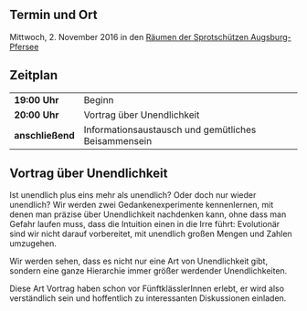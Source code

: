 ## Termin und Ort
Mittwoch, 2. November 2016 in den [Räumen der Sprotschützen Augsburg-Pfersee](/Treffen/Treffpunkt/)

## Zeitplan
|||
|-|-|
|__19:00 Uhr__|Beginn|
|__20:00 Uhr__|Vortrag über Unendlichkeit|
|__anschließend__|Informationsaustausch und gemütliches Beisammensein|

## Vortrag über Unendlichkeit

Ist unendlich plus eins mehr als unendlich? Oder doch nur wieder
unendlich? Wir werden zwei Gedankenexperimente kennenlernen, mit denen
man präzise über Unendlichkeit nachdenken kann, ohne dass man Gefahr
laufen muss, dass die Intuition einen in die Irre führt: Evolutionär
sind wir nicht darauf vorbereitet, mit unendlich großen Mengen und
Zahlen umzugehen.

Wir werden sehen, dass es nicht nur eine Art von Unendlichkeit gibt,
sondern eine ganze Hierarchie immer größer werdender Unendlichkeiten.

Diese Art Vortrag haben schon vor FünftklässlerInnen erlebt, er wird also
verständlich sein und hoffentlich zu interessanten Diskussionen
einladen.
